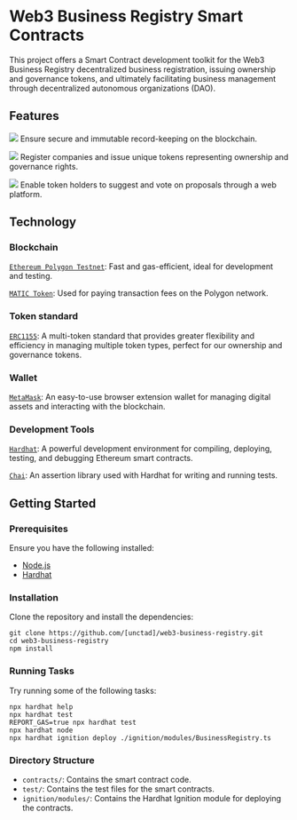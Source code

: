 # Web3 Business Registry Smart Contracts

This project offers a Smart Contract development toolkit for the Web3 Business Registry decentralized business registration, issuing ownership and governance tokens, and ultimately facilitating business management through decentralized autonomous organizations (DAO).


## Features

![](https://cdn.jsdelivr.net/gh/Readme-Workflows/Readme-Icons@main/icons/octicons/IssueClosed.svg) Ensure secure and immutable record-keeping on the blockchain.

![](https://cdn.jsdelivr.net/gh/Readme-Workflows/Readme-Icons@main/icons/octicons/IssueClosed.svg) Register companies and issue unique tokens representing ownership and governance rights.

![](https://cdn.jsdelivr.net/gh/Readme-Workflows/Readme-Icons@main/icons/octicons/IssueDrafted.svg) Enable token holders to suggest and vote on proposals through a web platform.

## Technology

### Blockchain
[`Ethereum Polygon Testnet`](https://amoy.polygonscan.com): Fast and gas-efficient, ideal for development and testing.

[`MATIC Token`](https://polygon.technology/matic-token): Used for paying transaction fees on the Polygon network.

### Token standard
[`ERC1155`](https://eips.ethereum.org/EIPS/eip-1155): A multi-token standard that provides greater flexibility and efficiency in managing multiple token types, perfect for our ownership and governance tokens.

### Wallet
[`MetaMask`](https://metamask.io/download/): An easy-to-use browser extension wallet for managing digital assets and interacting with the blockchain.

### Development Tools
[`Hardhat`](http://hardhat.org): A powerful development environment for compiling, deploying, testing, and debugging Ethereum smart contracts.

[`Chai`](https://www.chaijs.com): An assertion library used with Hardhat for writing and running tests.


## Getting Started

### Prerequisites
Ensure you have the following installed:

- [Node.js](https://nodejs.org/)
- [Hardhat](https://hardhat.org/)

### Installation
Clone the repository and install the dependencies:

```
git clone https://github.com/[unctad]/web3-business-registry.git
cd web3-business-registry
npm install
```
### Running Tasks
Try running some of the following tasks:

```
npx hardhat help
npx hardhat test
REPORT_GAS=true npx hardhat test
npx hardhat node
npx hardhat ignition deploy ./ignition/modules/BusinessRegistry.ts
```
### Directory Structure
- `contracts/`: Contains the smart contract code.
- `test/`: Contains the test files for the smart contracts.
- `ignition/modules/`: Contains the Hardhat Ignition module for deploying the contracts.